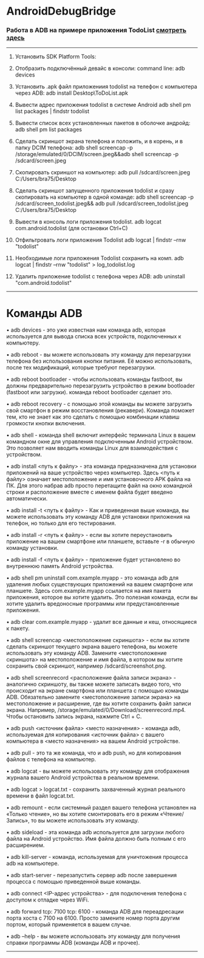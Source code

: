 # AndroidDebugBridge

### Работа в ADB на примере приложения TodoList [смотреть здесь](https://youtu.be/HfERkKEtxi8)

---

1.	Установить SDK Platform Tools:

2.	Отобразить подключённый девайс в консоли:
command line:  adb devices

3.	Установить .apk файл приложениия todolist на телефон с компьютера через  ADB:
adb install  Desktop\ToDoList.apk

4.	Вывести адрес приложения todolist в системе Android
adb shell pm list packages | findstr todolist

5.	Вывести список всех установленных пакетов в оболочке андройд:
adb shell pm list packages

6.	Сделать скриншот экрана телефона и положить, и в корень, и в папку DCIM телефона:
adb shell screencap -p /storage/emulated/0/DCIM/screen.jpeg&&adb shell screencap -p /sdcard/screen.jpeg

7.	Скопировать скриншот на компьютер:
adb pull /sdcard/screen.jpeg C:/Users/bra75/Desktop

8.	Сделать скриншот запущенного приложения todolist и сразу скопировать на компьютер в одной команде:
adb shell screencap -p /sdcard/screen_todolist.jpeg&& adb pull /sdcard/screen_todolist.jpeg C:/Users/bra75/Desktop

9.	Вывести в консоль логи приложения todolist. 
adb logcat  com.android.todolist (для остановки Ctrl+C)

10.	Отфильтровать логи приложения Todolist 
adb logcat | findstr –rnw "todolist"

11.	Необходимые логи приложения Todolist сохранить на комп.
adb logcat | findstr –rnw "todolist" > log_todolist.log

12.	Удалить приложение todolist с телефона через ADB:
adb uninstall "com.android.todolist"

---

# Команды ADB

•	adb devices - это уже известная нам команда adb, которая используется для вывода списка всех устройств, подключенных к компьютеру.

•	adb reboot - вы можете использовать эту команду для перезагрузки телефона без использования кнопки питания. Её можно использовать, после тех модификаций, которые требуют перезагрузки.

•	adb reboot bootloader - чтобы использовать команды fastboot, вы должны предварительно перезагрузить устройство в режим bootloader (fastboot или загрузки). команда reboot bootloader сделает это.

•	adb reboot recovery - с помощью этой команды вы можете загрузить свой смартфон в режим восстановления (рекавери). Команда поможет тем, кто не знает как это сделать с помощью комбинации клавиш громкости кнопки включения.

•	adb shell - команда shell включит интерфейс терминала Linux в вашем командном окне для управления подключенным Android устройством. Это позволяет нам вводить команды Linux для взаимодействия с устройством.

•	adb install <путь к файлу> - эта команда предназначена для установки приложений на ваше устройство через компьютер. Здесь <путь к файлу> означает местоположение и имя установочного APK файла на ПК. Для этого набрав adb просто перетащите файл на окно командной строки и расположение вместе с именем файла будет введено автоматически.

•	adb install -t <путь к файлу> - Как и приведенная выше команда, вы можете использовать эту команду ADB для установки приложения на телефон, но только для его тестирования.

•	adb install -r <путь к файлу> - если вы хотите переустановить приложение на вашем смартфоне или планшете, вставьте -r в обычную команду установки.

•	adb install -f <путь к файлу> - приложение будет установлено во внутреннюю память Android устройства.

•	adb shell pm uninstall com.example.myapp - это команда adb для удаления любых существующих приложений на вашем смартфоне или планшете. Здесь com.example.myapp ссылается на имя пакета приложения, которое вы хотите удалить. Это полезная команда, если вы хотите удалить вредоносные программы или предустановленные приложения. 

•	adb clear com.example.myapp - удалит все данные и кеш, относящиеся к пакету.

•	adb shell screencap <местоположение скриншота> - если вы хотите сделать скриншот текущего экрана вашего телефона, вы можете использовать эту команду ADB. Замените <местоположение скриншота> на местоположение и имя файла, в котором вы хотите сохранить свой скриншот, например /sdcard/screenshot.png.

•	adb shell screenrecord <расположение файла записи экрана> - аналогично скриншоту, вы также можете записать видео того, что происходит на экране смартфона или планшета с помощью команды ADB. Обязательно замените <местоположение записи экрана> на местоположение и расширение, где вы хотите сохранить файл записи экрана. Например, /storage/emulated/0/Download/screenrecord.mp4. Чтобы остановить запись экрана, нажмите Ctrl + C.

•	adb push <источник файла> <место назначения> - команда adb, используемая для копирования <источник файла> с вашего компьютера в <место назначения> на вашем Android устройстве.

•	adb pull <source> <destination> - это та же команда, что и adb push, но для копирования файлов с телефона на компьютер.
  
•	adb logcat - вы можете использовать эту команду для отображения журнала вашего Android устройства в реальном времени.
  
•	adb logcat > logcat.txt - сохранить захваченный журнал реального времени в файл logcat.txt.
  
•	adb remount - если системный раздел вашего телефона установлен на «Только чтение», но вы хотите смонтировать его в режим «Чтение/Запись», то вы можете использовать эту команду.
  
•	adb sideload <file> - эта команда adb используется для загрузки любого файла на Android устройство. Имя файла должно быть полным с его расширением.
  
•	adb kill-server - команда, используемая для уничтожения процесса adb на компьютере.
  
•	adb start-server - перезапустить сервер adb после завершения процесса с помощью приведенной выше команды.
  
•	adb connect <IP-адрес устройства> - для подключения телефона с доступом к отладке через WiFi.
  
•	adb forward tcp: 7100 tcp: 6100 - команда ADB для переадресации порта хоста с 7100 на 6100. Просто замените номер порта другим портом, который применяется в вашем случае.
  
•	adb –help - вы можете использовать эту команду для получения справки программы ADB (команды ADB и прочее).

---
